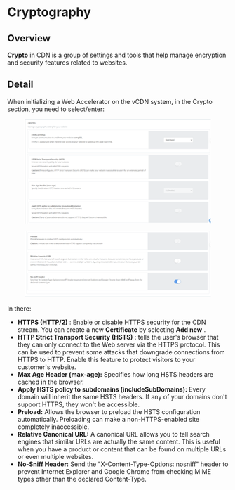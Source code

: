 # Cryptography

## Overview <a href="#tong-quan" id="tong-quan"></a>

**Crypto** in CDN is a group of settings and tools that help manage encryption and security features related to websites.

## Detail <a href="#chi-tiet" id="chi-tiet"></a>

When initializing a Web Accelerator on the vCDN system, in the Crypto section, you need to select/enter:

<figure><img src="../../.gitbook/assets/image (11) (1) (1).png" alt=""><figcaption></figcaption></figure>

<figure><img src="../../.gitbook/assets/image (12) (1) (1).png" alt=""><figcaption></figcaption></figure>

In there:

* **HTTPS (HTTP/2)** : Enable or disable HTTPS security for the CDN stream. You can create a new **Certificate** by selecting **Add new** .
* **HTTP Strict Transport Security (HSTS)** : tells the user's browser that they can only connect to the Web server via the HTTPS protocol. This can be used to prevent some attacks that downgrade connections from HTTPS to HTTP. Enable this feature to protect visitors to your customer's website.
* **Max Age Header (max-age):** Specifies how long HSTS headers are cached in the browser.
* **Apply HSTS policy to subdomains (includeSubDomains):** Every domain will inherit the same HSTS headers. If any of your domains don't support HTTPS, they won't be accessible.
* **Preload:** Allows the browser to preload the HSTS configuration automatically. Preloading can make a non-HTTPS-enabled site completely inaccessible.
* **Relative Canonical URL:** A canonical URL allows you to tell search engines that similar URLs are actually the same content. This is useful when you have a product or content that can be found on multiple URLs or even multiple websites.
* **No-Sniff Header:** Send the "X-Content-Type-Options: nosniff" header to prevent Internet Explorer and Google Chrome from checking MIME types other than the declared Content-Type.
